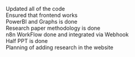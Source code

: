 Updated all of the code
<br>Ensured that frontend works
<br>PowerBI and Graphs is done
<br>Research paper methodology is done
<br>n8n WorkFlow done and integrated via Webhook
<br>Half PPT is done
<br>Planning of adding research in the website

